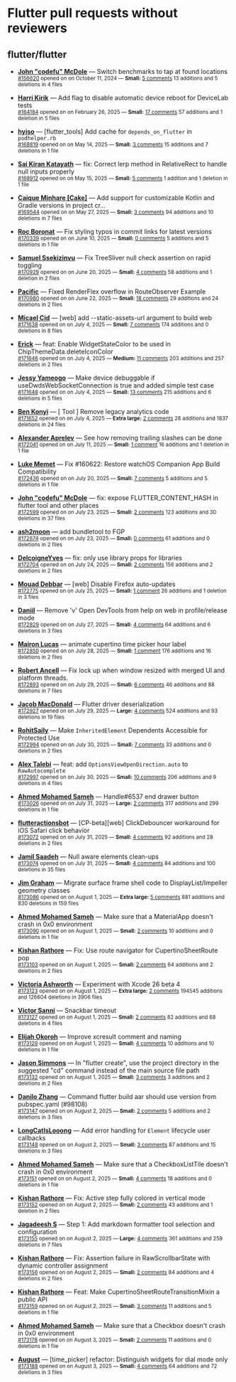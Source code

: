 # Flutter pull requests without reviewers

## flutter/flutter

* **[John "codefu" McDole](https://github.com/jtmcdole)** &mdash; Switch benchmarks to tap at found locations<br />
  <sub>[#156620](https://github.com/flutter/flutter/pull/156620) opened on on October 11, 2024 &mdash; **Small:** [5 comments](https://github.com/flutter/flutter/pull/156620) 13 additions and 5 deletions in 4 files</sub><br />

* **[Harri Kirik](https://github.com/harri35)** &mdash; Add flag to disable automatic device reboot for DeviceLab tests<br />
  <sub>[#164184](https://github.com/flutter/flutter/pull/164184) opened on on February 26, 2025 &mdash; **Small:** [17 comments](https://github.com/flutter/flutter/pull/164184) 57 additions and 1 deletion in 5 files</sub><br />

* **[hyiso](https://github.com/hyiso)** &mdash; [flutter_tools] Add cache for `depends_on_flutter` in `podhelper.rb`<br />
  <sub>[#168819](https://github.com/flutter/flutter/pull/168819) opened on on May 14, 2025 &mdash; **Small:** [3 comments](https://github.com/flutter/flutter/pull/168819) 15 additions and 7 deletions in 1 file</sub><br />

* **[Sai Kiran Katayath](https://github.com/Katayath-Sai-Kiran)** &mdash; fix: Correct lerp method in RelativeRect to handle null inputs properly<br />
  <sub>[#168912](https://github.com/flutter/flutter/pull/168912) opened on on May 15, 2025 &mdash; **Small:** [5 comments](https://github.com/flutter/flutter/pull/168912) 1 addition and 1 deletion in 1 file</sub><br />

* **[Caique Minhare [Cake]](https://github.com/ca-ke)** &mdash; Add support for customizable Kotlin and Gradle versions in project cr…<br />
  <sub>[#169544](https://github.com/flutter/flutter/pull/169544) opened on on May 27, 2025 &mdash; **Small:** [3 comments](https://github.com/flutter/flutter/pull/169544) 94 additions and 10 deletions in 7 files</sub><br />

* **[Roc Boronat](https://github.com/rocboronat)** &mdash; Fix styling typos in commit links for latest versions<br />
  <sub>[#170339](https://github.com/flutter/flutter/pull/170339) opened on on June 10, 2025 &mdash; **Small:** [0 comments](https://github.com/flutter/flutter/pull/170339) 5 additions and 5 deletions in 1 file</sub><br />

* **[Samuel Ssekizinvu](https://github.com/samuelkchris)** &mdash; Fix TreeSliver null check assertion on rapid toggling<br />
  <sub>[#170929](https://github.com/flutter/flutter/pull/170929) opened on on June 20, 2025 &mdash; **Small:** [4 comments](https://github.com/flutter/flutter/pull/170929) 58 additions and 1 deletion in 2 files</sub><br />

* **[Pacific](https://github.com/prash4931)** &mdash; Fixed RenderFlex overflow in RouteObserver Example<br />
  <sub>[#170980](https://github.com/flutter/flutter/pull/170980) opened on on June 22, 2025 &mdash; **Small:** [18 comments](https://github.com/flutter/flutter/pull/170980) 29 additions and 24 deletions in 2 files</sub><br />

* **[Micael Cid](https://github.com/micaelcid)** &mdash; [web] add --static-assets-url argument to build web<br />
  <sub>[#171638](https://github.com/flutter/flutter/pull/171638) opened on on July 4, 2025 &mdash; **Small:** [7 comments](https://github.com/flutter/flutter/pull/171638) 174 additions and 0 deletions in 8 files</sub><br />

* **[Erick](https://github.com/erickzanardo)** &mdash; feat: Enable WidgetStateColor to be used in ChipThemeData.deleteIconColor<br />
  <sub>[#171646](https://github.com/flutter/flutter/pull/171646) opened on on July 4, 2025 &mdash; **Medium:** [11 comments](https://github.com/flutter/flutter/pull/171646) 203 additions and 257 deletions in 2 files</sub><br />

* **[Jessy Yameogo](https://github.com/jyameo)** &mdash; Make device debuggable if useDwdsWebSocketConnection is true and added simple test case<br />
  <sub>[#171648](https://github.com/flutter/flutter/pull/171648) opened on on July 4, 2025 &mdash; **Small:** [13 comments](https://github.com/flutter/flutter/pull/171648) 215 additions and 6 deletions in 5 files</sub><br />

* **[Ben Konyi](https://github.com/bkonyi)** &mdash; [ Tool ] Remove legacy analytics code<br />
  <sub>[#171652](https://github.com/flutter/flutter/pull/171652) opened on on July 4, 2025 &mdash; **Extra large:** [2 comments](https://github.com/flutter/flutter/pull/171652) 28 additions and 1837 deletions in 24 files</sub><br />

* **[Alexander Aprelev](https://github.com/aam)** &mdash; See how removing trailing slashes can be done<br />
  <sub>[#172041](https://github.com/flutter/flutter/pull/172041) opened on on July 11, 2025 &mdash; **Small:** [1 comment](https://github.com/flutter/flutter/pull/172041) 16 additions and 1 deletion in 1 file</sub><br />

* **[Luke Memet](https://github.com/lukemmtt)** &mdash; Fix #160622: Restore watchOS Companion App Build Compatibility<br />
  <sub>[#172436](https://github.com/flutter/flutter/pull/172436) opened on on July 20, 2025 &mdash; **Small:** [7 comments](https://github.com/flutter/flutter/pull/172436) 5 additions and 5 deletions in 1 file</sub><br />

* **[John "codefu" McDole](https://github.com/jtmcdole)** &mdash; fix: expose FLUTTER_CONTENT_HASH in flutter tool and other places<br />
  <sub>[#172599](https://github.com/flutter/flutter/pull/172599) opened on on July 23, 2025 &mdash; **Small:** [2 comments](https://github.com/flutter/flutter/pull/172599) 123 additions and 30 deletions in 37 files</sub><br />

* **[ash2moon](https://github.com/ash2moon)** &mdash; add bundletool to FGP<br />
  <sub>[#172674](https://github.com/flutter/flutter/pull/172674) opened on on July 23, 2025 &mdash; **Small:** [0 comments](https://github.com/flutter/flutter/pull/172674) 61 additions and 0 deletions in 2 files</sub><br />

* **[DelcoigneYves](https://github.com/DelcoigneYves)** &mdash; fix: only use library props for libraries<br />
  <sub>[#172704](https://github.com/flutter/flutter/pull/172704) opened on on July 24, 2025 &mdash; **Small:** [2 comments](https://github.com/flutter/flutter/pull/172704) 156 additions and 2 deletions in 2 files</sub><br />

* **[Mouad Debbar](https://github.com/mdebbar)** &mdash; [web] Disable Firefox auto-updates<br />
  <sub>[#172775](https://github.com/flutter/flutter/pull/172775) opened on on July 25, 2025 &mdash; **Small:** [1 comment](https://github.com/flutter/flutter/pull/172775) 26 additions and 1 deletion in 3 files</sub><br />

* **[Daniil](https://github.com/danwirele)** &mdash; Remove 'v' Open DevTools from help on web in profile/release mode<br />
  <sub>[#172829](https://github.com/flutter/flutter/pull/172829) opened on on July 27, 2025 &mdash; **Small:** [4 comments](https://github.com/flutter/flutter/pull/172829) 64 additions and 6 deletions in 3 files</sub><br />

* **[Mairon Lucas](https://github.com/MaironLucas)** &mdash; animate cupertino time picker hour label<br />
  <sub>[#172850](https://github.com/flutter/flutter/pull/172850) opened on on July 28, 2025 &mdash; **Small:** [1 comment](https://github.com/flutter/flutter/pull/172850) 176 additions and 16 deletions in 2 files</sub><br />

* **[Robert Ancell](https://github.com/robert-ancell)** &mdash; Fix lock up when window resized with merged UI and platform threads.<br />
  <sub>[#172893](https://github.com/flutter/flutter/pull/172893) opened on on July 29, 2025 &mdash; **Small:** [6 comments](https://github.com/flutter/flutter/pull/172893) 46 additions and 88 deletions in 7 files</sub><br />

* **[Jacob MacDonald](https://github.com/jakemac53)** &mdash; Flutter driver deserialization<br />
  <sub>[#172927](https://github.com/flutter/flutter/pull/172927) opened on on July 29, 2025 &mdash; **Large:** [4 comments](https://github.com/flutter/flutter/pull/172927) 524 additions and 93 deletions in 19 files</sub><br />

* **[RohitSaily](https://github.com/RohitSaily)** &mdash; Make `InheritedElement` Dependents Accessible for Protected Use<br />
  <sub>[#172994](https://github.com/flutter/flutter/pull/172994) opened on on July 30, 2025 &mdash; **Small:** [7 comments](https://github.com/flutter/flutter/pull/172994) 33 additions and 0 deletions in 2 files</sub><br />

* **[Alex Talebi](https://github.com/SalehTZ)** &mdash; feat: add `OptionsViewOpenDirection.auto` to `RawAutocomplete`<br />
  <sub>[#172997](https://github.com/flutter/flutter/pull/172997) opened on on July 30, 2025 &mdash; **Small:** [10 comments](https://github.com/flutter/flutter/pull/172997) 206 additions and 9 deletions in 4 files</sub><br />

* **[Ahmed Mohamed Sameh](https://github.com/ahmedsameha1)** &mdash; Handle#6537 end drawer button<br />
  <sub>[#173026](https://github.com/flutter/flutter/pull/173026) opened on on July 31, 2025 &mdash; **Large:** [2 comments](https://github.com/flutter/flutter/pull/173026) 317 additions and 299 deletions in 1 file</sub><br />

* **[flutteractionsbot](https://github.com/flutteractionsbot)** &mdash; [CP-beta][web] ClickDebouncer workaround for iOS Safari click behavior<br />
  <sub>[#173072](https://github.com/flutter/flutter/pull/173072) opened on on July 31, 2025 &mdash; **Small:** [4 comments](https://github.com/flutter/flutter/pull/173072) 92 additions and 28 deletions in 2 files</sub><br />

* **[Jamil Saadeh](https://github.com/jamilsaadeh97)** &mdash; Null aware elements clean-ups<br />
  <sub>[#173074](https://github.com/flutter/flutter/pull/173074) opened on on July 31, 2025 &mdash; **Small:** [4 comments](https://github.com/flutter/flutter/pull/173074) 84 additions and 100 deletions in 35 files</sub><br />

* **[Jim Graham](https://github.com/flar)** &mdash; Migrate surface frame shell code to DisplayList/Impeller geometry classes<br />
  <sub>[#173086](https://github.com/flutter/flutter/pull/173086) opened on on August 1, 2025 &mdash; **Extra large:** [5 comments](https://github.com/flutter/flutter/pull/173086) 881 additions and 830 deletions in 159 files</sub><br />

* **[Ahmed Mohamed Sameh](https://github.com/ahmedsameha1)** &mdash; Make sure that a MaterialApp doesn't crash in 0x0 environment<br />
  <sub>[#173090](https://github.com/flutter/flutter/pull/173090) opened on on August 1, 2025 &mdash; **Small:** [2 comments](https://github.com/flutter/flutter/pull/173090) 10 additions and 0 deletions in 1 file</sub><br />

* **[Kishan Rathore](https://github.com/rkishan516)** &mdash; Fix: Use route navigator for CupertinoSheetRoute pop<br />
  <sub>[#173103](https://github.com/flutter/flutter/pull/173103) opened on on August 1, 2025 &mdash; **Small:** [2 comments](https://github.com/flutter/flutter/pull/173103) 64 additions and 2 deletions in 2 files</sub><br />

* **[Victoria Ashworth](https://github.com/vashworth)** &mdash; Experiment with Xcode 26 beta 4<br />
  <sub>[#173123](https://github.com/flutter/flutter/pull/173123) opened on on August 1, 2025 &mdash; **Extra large:** [2 comments](https://github.com/flutter/flutter/pull/173123) 194545 additions and 126604 deletions in 3906 files</sub><br />

* **[Victor Sanni](https://github.com/victorsanni)** &mdash; Snackbar timeout<br />
  <sub>[#173127](https://github.com/flutter/flutter/pull/173127) opened on on August 1, 2025 &mdash; **Small:** [2 comments](https://github.com/flutter/flutter/pull/173127) 82 additions and 68 deletions in 4 files</sub><br />

* **[Elijah Okoroh](https://github.com/okorohelijah)** &mdash; Improve xcresult comment and naming<br />
  <sub>[#173129](https://github.com/flutter/flutter/pull/173129) opened on on August 1, 2025 &mdash; **Small:** [4 comments](https://github.com/flutter/flutter/pull/173129) 10 additions and 10 deletions in 1 file</sub><br />

* **[Jason Simmons](https://github.com/jason-simmons)** &mdash; In "flutter create", use the project directory in the suggested "cd" command instead of the main source file path<br />
  <sub>[#173132](https://github.com/flutter/flutter/pull/173132) opened on on August 1, 2025 &mdash; **Small:** [3 comments](https://github.com/flutter/flutter/pull/173132) 3 additions and 2 deletions in 2 files</sub><br />

* **[Danilo Zhang](https://github.com/danilozhang)** &mdash; Command flutter build aar should use version from pubspec.yaml (#98108)<br />
  <sub>[#173147](https://github.com/flutter/flutter/pull/173147) opened on on August 2, 2025 &mdash; **Small:** [2 comments](https://github.com/flutter/flutter/pull/173147) 5 additions and 2 deletions in 3 files</sub><br />

* **[LongCatIsLooong](https://github.com/LongCatIsLooong)** &mdash; Add error handling for `Element` lifecycle user callbacks<br />
  <sub>[#173148](https://github.com/flutter/flutter/pull/173148) opened on on August 2, 2025 &mdash; **Small:** [3 comments](https://github.com/flutter/flutter/pull/173148) 87 additions and 15 deletions in 3 files</sub><br />

* **[Ahmed Mohamed Sameh](https://github.com/ahmedsameha1)** &mdash; Make sure that a CheckboxListTile doesn't crash in 0x0 environment<br />
  <sub>[#173151](https://github.com/flutter/flutter/pull/173151) opened on on August 2, 2025 &mdash; **Small:** [4 comments](https://github.com/flutter/flutter/pull/173151) 18 additions and 0 deletions in 1 file</sub><br />

* **[Kishan Rathore](https://github.com/rkishan516)** &mdash; Fix: Active step fully colored in vertical mode<br />
  <sub>[#173152](https://github.com/flutter/flutter/pull/173152) opened on on August 2, 2025 &mdash; **Small:** [2 comments](https://github.com/flutter/flutter/pull/173152) 43 additions and 1 deletion in 2 files</sub><br />

* **[Jagadeesh S](https://github.com/jagadeesh8682)** &mdash; Step 1: Add markdown formatter tool selection and configuration<br />
  <sub>[#173155](https://github.com/flutter/flutter/pull/173155) opened on on August 2, 2025 &mdash; **Large:** [4 comments](https://github.com/flutter/flutter/pull/173155) 361 additions and 259 deletions in 7 files</sub><br />

* **[Kishan Rathore](https://github.com/rkishan516)** &mdash; Fix: Assertion failure in RawScrollbarState with dynamic controller assignment<br />
  <sub>[#173156](https://github.com/flutter/flutter/pull/173156) opened on on August 2, 2025 &mdash; **Small:** [2 comments](https://github.com/flutter/flutter/pull/173156) 84 additions and 4 deletions in 2 files</sub><br />

* **[Kishan Rathore](https://github.com/rkishan516)** &mdash; Feat: Make CupertinoSheetRouteTransitionMixin a public API<br />
  <sub>[#173159](https://github.com/flutter/flutter/pull/173159) opened on on August 2, 2025 &mdash; **Small:** [3 comments](https://github.com/flutter/flutter/pull/173159) 11 additions and 5 deletions in 1 file</sub><br />

* **[Ahmed Mohamed Sameh](https://github.com/ahmedsameha1)** &mdash; Make sure that a Checkbox doesn't crash in 0x0 environment<br />
  <sub>[#173178](https://github.com/flutter/flutter/pull/173178) opened on on August 3, 2025 &mdash; **Small:** [2 comments](https://github.com/flutter/flutter/pull/173178) 11 additions and 0 deletions in 1 file</sub><br />

* **[August](https://github.com/Gustl22)** &mdash; [time_picker] refactor: Distinguish widgets for dial mode only<br />
  <sub>[#173188](https://github.com/flutter/flutter/pull/173188) opened on on August 3, 2025 &mdash; **Small:** [4 comments](https://github.com/flutter/flutter/pull/173188) 64 additions and 72 deletions in 3 files</sub><br />


